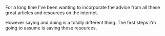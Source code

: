 For a long time I've been wanting to incorporate the advice from all these great articles and resources on the internet.

However saying and doing is a totally different thing. The first steps I'm going to assume is saving those resources.
